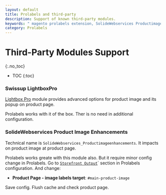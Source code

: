 ```yaml
---
layout: default
title: Prolabels and third-party
description: Support of known third-party modules.
keywords: " magento prolabels extension, SolideWebservices Productimageenhancements "
category: Prolabels
---
```


# Third-Party Modules Support
{:.no_toc}

* TOC
{:toc}

### Swissup LightboxPro

[Lightbox Pro](/m2/extensions/lightboxpro/) module provides advanced options for product image and its popup on product page.

Prolabels works with it of the box. Ther is no need in additional configuration.

### SolideWebservices Product Image Enhancements

Technical name is `SolideWebservices_Productimageenhancements`. It impacts on product image at product page.

Prolabels works greate with this module also. But it require minor config change in Prolabels. Go to [`Storefront Output`](../configuration/#storefront-output)` section in Prolabels configuration. And change:
 
  - **Product Page - image labels target**: `#main-product-image`

Save config. Flush cache and check product page.